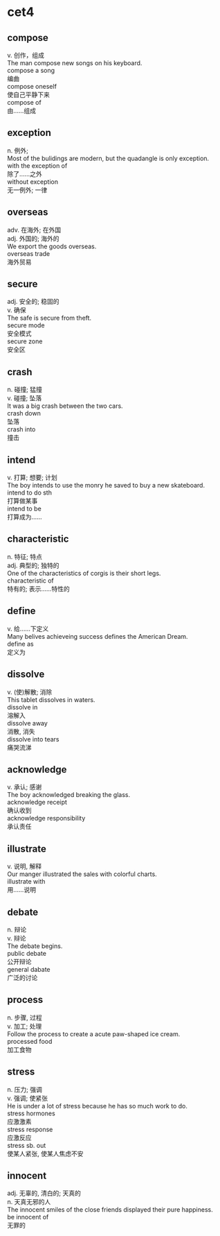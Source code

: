 # cet4
## compose

v. 创作，组成  
The man compose new songs on his keyboard.  
compose a song  
编曲  
compose oneself  
使自己平静下来  
compose of  
由……组成  

## exception

n. 例外;  
Most of the bulidings are modern, but the quadangle is only exception.  
with the exception of  
除了……之外  
without exception  
无一例外; 一律 

## overseas

adv. 在海外; 在外国  
adj. 外国的; 海外的  
We export the goods overseas.  
overseas trade  
海外贸易

## secure

adj. 安全的; 稳固的  
v. 确保  
The safe is secure from theft.  
secure mode  
安全模式  
secure zone  
安全区

## crash

n. 碰撞; 猛撞  
v. 碰撞; 坠落  
It was a big crash between the two cars.  
crash down  
坠落  
crash into  
撞击

## intend

v. 打算; 想要; 计划  
The boy intends to use the monry he saved to buy a new skateboard.  
intend to do sth  
打算做某事  
intend to be  
打算成为……  

## characteristic

n. 特征; 特点  
adj. 典型的; 独特的  
One of the characteristics of corgis is their short legs.  
characteristic of  
特有的; 表示……特性的

## define

v. 给……下定义  
Many belives achieveing success defines the American Dream.  
define as  
定义为

## dissolve

v. (使)解散; 消除  
This tablet dissolves in waters.  
dissolve in  
溶解入  
dissolve away  
消散, 消失  
dissolve into tears  
痛哭流涕

## acknowledge

v. 承认; 感谢  
The boy acknowledged breaking the glass.  
acknowledge receipt  
确认收到  
acknowledge responsibility  
承认责任

## illustrate

v. 说明, 解释  
Our manger illustrated the sales with colorful charts.  
illustrate with  
用……说明

## debate

n. 辩论  
v. 辩论  
The debate begins.  
public debate  
公开辩论  
general dabate  
广泛的讨论

## process

n. 步骤, 过程  
v. 加工; 处理  
Follow the process to create a acute paw-shaped ice cream.  
processed food  
加工食物

## stress

n. 压力; 强调  
v. 强调; 使紧张  
He is under a lot of stress because he has so much work to do.  
stress hormones  
应激激素  
stress response  
应激反应  
stress sb. out  
使某人紧张, 使某人焦虑不安

## innocent

adj. 无辜的, 清白的; 天真的  
n. 天真无邪的人  
The innocent smiles of the close friends displayed their pure happiness.  
be innocent of  
无罪的

